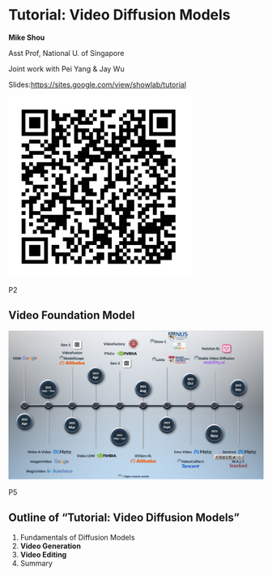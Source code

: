 
# Tutorial: Video Diffusion Models

**Mike Shou**   

Asst Prof, National U. of Singapore   

Joint work with Pei Yang & Jay Wu   

Slides:<https://sites.google.com/view/showlab/tutorial> 

![](../assets/08-001.png)


P2  
## Video Foundation Model  

![](../assets/08-01.png)


P5  
## Outline of “Tutorial: Video Diffusion Models”

1. Fundamentals of Diffusion Models
2. **Video Generation**
3. **Video Editing**
4. Summary

